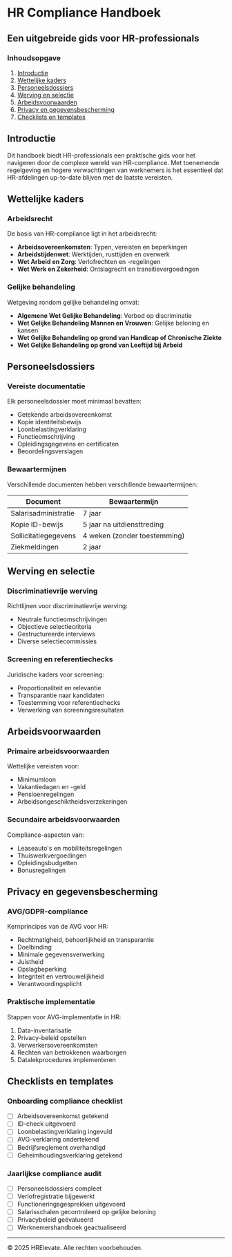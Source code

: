 # HR Compliance Handboek

## Een uitgebreide gids voor HR-professionals

### Inhoudsopgave

1. [Introductie](#introductie)
2. [Wettelijke kaders](#wettelijke-kaders)
3. [Personeelsdossiers](#personeelsdossiers)
4. [Werving en selectie](#werving-en-selectie)
5. [Arbeidsvoorwaarden](#arbeidsvoorwaarden)
6. [Privacy en gegevensbescherming](#privacy-en-gegevensbescherming)
7. [Checklists en templates](#checklists-en-templates)

## Introductie

Dit handboek biedt HR-professionals een praktische gids voor het navigeren door de complexe wereld van HR-compliance. Met toenemende regelgeving en hogere verwachtingen van werknemers is het essentieel dat HR-afdelingen up-to-date blijven met de laatste vereisten.

## Wettelijke kaders

### Arbeidsrecht

De basis van HR-compliance ligt in het arbeidsrecht:

- **Arbeidsovereenkomsten**: Typen, vereisten en beperkingen
- **Arbeidstijdenwet**: Werktijden, rusttijden en overwerk
- **Wet Arbeid en Zorg**: Verlofrechten en -regelingen
- **Wet Werk en Zekerheid**: Ontslagrecht en transitievergoedingen

### Gelijke behandeling

Wetgeving rondom gelijke behandeling omvat:

- **Algemene Wet Gelijke Behandeling**: Verbod op discriminatie
- **Wet Gelijke Behandeling Mannen en Vrouwen**: Gelijke beloning en kansen
- **Wet Gelijke Behandeling op grond van Handicap of Chronische Ziekte**
- **Wet Gelijke Behandeling op grond van Leeftijd bij Arbeid**

## Personeelsdossiers

### Vereiste documentatie

Elk personeelsdossier moet minimaal bevatten:

- Getekende arbeidsovereenkomst
- Kopie identiteitsbewijs
- Loonbelastingverklaring
- Functieomschrijving
- Opleidingsgegevens en certificaten
- Beoordelingsverslagen

### Bewaartermijnen

Verschillende documenten hebben verschillende bewaartermijnen:

| Document | Bewaartermijn |
|----------|---------------|
| Salarisadministratie | 7 jaar |
| Kopie ID-bewijs | 5 jaar na uitdiensttreding |
| Sollicitatiegegevens | 4 weken (zonder toestemming) |
| Ziekmeldingen | 2 jaar |

## Werving en selectie

### Discriminatievrije werving

Richtlijnen voor discriminatievrije werving:

- Neutrale functieomschrijvingen
- Objectieve selectiecriteria
- Gestructureerde interviews
- Diverse selectiecommissies

### Screening en referentiechecks

Juridische kaders voor screening:

- Proportionaliteit en relevantie
- Transparantie naar kandidaten
- Toestemming voor referentiechecks
- Verwerking van screeningsresultaten

## Arbeidsvoorwaarden

### Primaire arbeidsvoorwaarden

Wettelijke vereisten voor:

- Minimumloon
- Vakantiedagen en -geld
- Pensioenregelingen
- Arbeidsongeschiktheidsverzekeringen

### Secundaire arbeidsvoorwaarden

Compliance-aspecten van:

- Leaseauto's en mobiliteitsregelingen
- Thuiswerkvergoedingen
- Opleidingsbudgetten
- Bonusregelingen

## Privacy en gegevensbescherming

### AVG/GDPR-compliance

Kernprincipes van de AVG voor HR:

- Rechtmatigheid, behoorlijkheid en transparantie
- Doelbinding
- Minimale gegevensverwerking
- Juistheid
- Opslagbeperking
- Integriteit en vertrouwelijkheid
- Verantwoordingsplicht

### Praktische implementatie

Stappen voor AVG-implementatie in HR:

1. Data-inventarisatie
2. Privacy-beleid opstellen
3. Verwerkersovereenkomsten
4. Rechten van betrokkenen waarborgen
5. Datalekprocedures implementeren

## Checklists en templates

### Onboarding compliance checklist

- [ ] Arbeidsovereenkomst getekend
- [ ] ID-check uitgevoerd
- [ ] Loonbelastingverklaring ingevuld
- [ ] AVG-verklaring ondertekend
- [ ] Bedrijfsreglement overhandigd
- [ ] Geheimhoudingsverklaring getekend

### Jaarlijkse compliance audit

- [ ] Personeelsdossiers compleet
- [ ] Verlofregistratie bijgewerkt
- [ ] Functioneringsgesprekken uitgevoerd
- [ ] Salarisschalen gecontroleerd op gelijke beloning
- [ ] Privacybeleid geëvalueerd
- [ ] Werknemershandboek geactualiseerd

---

© 2025 HRElevate. Alle rechten voorbehouden.
